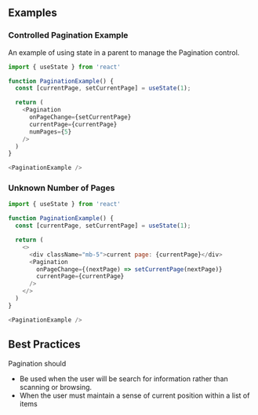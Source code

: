 ## Examples

### Controlled Pagination Example

An example of using state in a parent to manage the Pagination control.

```js
import { useState } from 'react'

function PaginationExample() {
  const [currentPage, setCurrentPage] = useState(1);

  return (
    <Pagination
      onPageChange={setCurrentPage}
      currentPage={currentPage}
      numPages={5}
    />
  )
}

<PaginationExample />

```

### Unknown Number of Pages


```js
import { useState } from 'react'

function PaginationExample() {
  const [currentPage, setCurrentPage] = useState(1);

  return (
    <>
      <div className="mb-5">current page: {currentPage}</div>
      <Pagination
        onPageChange={(nextPage) => setCurrentPage(nextPage)}
        currentPage={currentPage}
      />
    </>
  )
}

<PaginationExample />

```

## Best Practices

Pagination should

* Be used when the user will be search for information rather than scanning or browsing.
* When the user must maintain a sense of current position within a list of items
